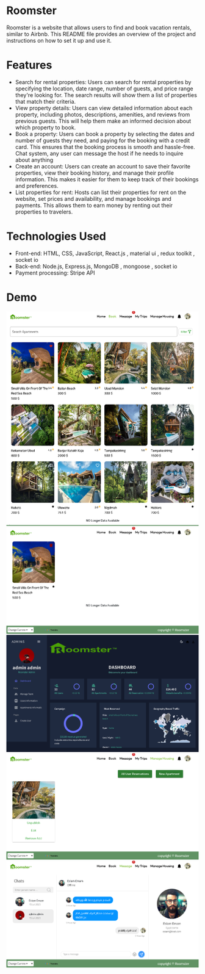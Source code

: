 # Roomster
Roomster is a website that allows users to find and book vacation rentals, similar to Airbnb. This README file provides an overview of the project and instructions on how to set it up and use it.

# Features
* Search for rental properties: Users can search for rental properties by specifying the location, date range, number of guests, and price range they're looking for. The search results will show them a list of properties that match their criteria.
* View property details: Users can view detailed information about each property, including photos, descriptions, amenities, and reviews from previous guests. This will help them make an informed decision about which property to book.
* Book a property: Users can book a property by selecting the dates and number of guests they need, and paying for the booking with a credit card. This ensures that the booking process is smooth and hassle-free.
Chat system, any user can message the host if he needs to inquire about anything
* Create an account: Users can create an account to save their favorite properties, view their booking history, and manage their profile information. This makes it easier for them to keep track of their bookings and preferences.
* List properties for rent: Hosts can list their properties for rent on the website, set prices and availability, and manage bookings and payments. This allows them to earn money by renting out their properties to travelers.

# Technologies Used
* Front-end: HTML, CSS, JavaScript, React.js , material ui , redux toolkit , socket io
* Back-end: Node.js, Express.js, MongoDB , mongoose , socket io
* Payment processing: Stripe API
# Demo
<img src="./client/src/assets/68747470733a2f2f696d6774722e65652f696d616765732f323032332f30372f31352f31393434376137616232373535636662373561383533353265393263346531342e706e67.png" alt ="" />
<img src="./client/src/assets/68747470733a2f2f696d6774722e65652f696d616765732f323032332f30372f31352f32313763336532373734623163343537623863663831626430393963383462322e706e67.png" alt ="" />
<img src="./client/src/assets/68747470733a2f2f696d6774722e65652f696d616765732f323032332f30372f31352f39316630666664613037323938396432333434613732393833363465393763382e706e67.png" alt ="" />
<img src="./client/src/assets/68747470733a2f2f696d6774722e65652f696d616765732f323032332f30372f31352f65633662346239663531306139393235356466323532363032396662343164632e706e67.png" alt ="" />
<img src="./client/src/assets/68747470733a2f2f696d6774722e65652f696d616765732f323032332f30372f31352f34396261613866616564363861623430333866613466373031323539613636322e706e67.png" alt ="" />
